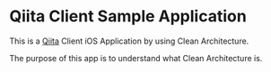 # Qiita Client Sample Application
This is a [Qiita](https://qiita.com) Client iOS Application by using Clean Architecture.

The purpose of this app is to understand what Clean Architecture is.
